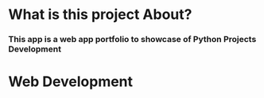 # What is this project About? 
### This app is a web app portfolio to showcase of Python Projects Development
# Web Development